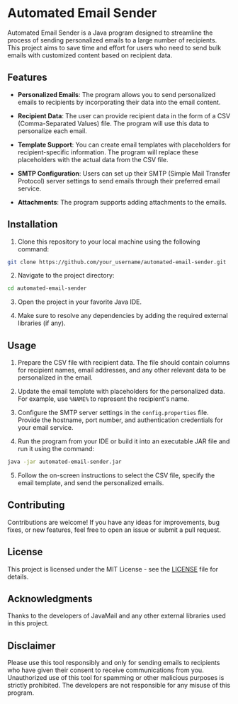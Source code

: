 # Automated Email Sender

Automated Email Sender is a Java program designed to streamline the process of sending personalized emails to a large number of recipients. This project aims to save time and effort for users who need to send bulk emails with customized content based on recipient data.

## Features

- **Personalized Emails**: The program allows you to send personalized emails to recipients by incorporating their data into the email content.

- **Recipient Data**: The user can provide recipient data in the form of a CSV (Comma-Separated Values) file. The program will use this data to personalize each email.

- **Template Support**: You can create email templates with placeholders for recipient-specific information. The program will replace these placeholders with the actual data from the CSV file.

- **SMTP Configuration**: Users can set up their SMTP (Simple Mail Transfer Protocol) server settings to send emails through their preferred email service.

- **Attachments**: The program supports adding attachments to the emails.

## Installation

1. Clone this repository to your local machine using the following command:

```bash
git clone https://github.com/your_username/automated-email-sender.git
```

2. Navigate to the project directory:

```bash
cd automated-email-sender
```

3. Open the project in your favorite Java IDE.

4. Make sure to resolve any dependencies by adding the required external libraries (if any).

## Usage

1. Prepare the CSV file with recipient data. The file should contain columns for recipient names, email addresses, and any other relevant data to be personalized in the email.

2. Update the email template with placeholders for the personalized data. For example, use `%NAME%` to represent the recipient's name.

3. Configure the SMTP server settings in the `config.properties` file. Provide the hostname, port number, and authentication credentials for your email service.

4. Run the program from your IDE or build it into an executable JAR file and run it using the command:

```bash
java -jar automated-email-sender.jar
```

5. Follow the on-screen instructions to select the CSV file, specify the email template, and send the personalized emails.

## Contributing

Contributions are welcome! If you have any ideas for improvements, bug fixes, or new features, feel free to open an issue or submit a pull request.

## License

This project is licensed under the MIT License - see the [LICENSE](LICENSE) file for details.

## Acknowledgments

Thanks to the developers of JavaMail and any other external libraries used in this project.

## Disclaimer

Please use this tool responsibly and only for sending emails to recipients who have given their consent to receive communications from you. Unauthorized use of this tool for spamming or other malicious purposes is strictly prohibited. The developers are not responsible for any misuse of this program.
